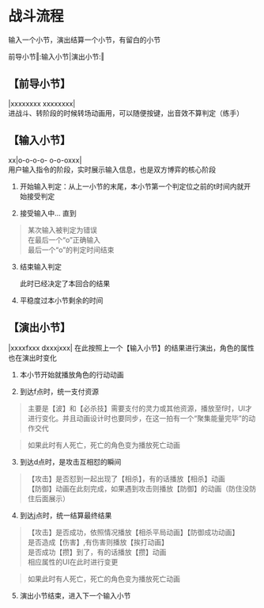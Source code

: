 # 战斗流程

输入一个小节，演出结算一个小节，有留白的小节

前导小节‖:输入小节|演出小节:‖

            
## 【前导小节】

|xxxxxxxx xxxxxxxx|  
进战斗、转阶段的时候转场动画用，可以随便按键，出音效不算判定（练手）

## 【输入小节】

xx|o-o-o-o- o-o-oxxx|  
用户输入指令的阶段，实时展示输入信息，也是双方博弈的核心阶段

1. 开始输入判定：从上一小节的末尾，本小节第一个判定位之前的t时间内就开始接受判定

2. 接受输入中... 直到

> 某次输入被判定为错误  
 在最后一个“o”正确输入  
 最后一个“o”的判定时间结束

3. 结束输入判定

    此时已经决定了本回合的结果

4. 平稳度过本小节剩余的时间

## 【演出小节】

|xxxxfxxx dxxxjxxx|
在此按照上一个【输入小节】的结果进行演出，角色的属性也在演出时变化

1. 本小节开始就播放角色的行动动画

2. 到达f点时，统一支付资源
>主要是【波】和【必杀技】需要支付的灵力或其他资源，播放至f时，UI才进行变化。并且动画设计时也要同步，在这一拍有一个“聚集能量完毕”的动作交代

>如果此时有人死亡，死亡的角色变为播放死亡动画

3. 到达d点时，是攻击互相怼的瞬间
>【攻击】是否怼到一起出现了【相杀】，有的话播放【相杀】动画   
> 【防御】动画在此刻完成，如果遇到攻击则播放【防御】的动画（防住没防住后面展示）

4. 到达j点时，统一结算最终结果
>【攻击】是否成功，依照情况播放【相杀平局动画】【防御成功动画】  
> 是否造成【伤害】,有伤害则播放【挨打动画】    
> 是否成功【攒】到了，有的话播放【攒】动画    
> 相应属性的UI在此时进行变更

>如果此时有人死亡，死亡的角色变为播放死亡动画

5. 演出小节结束，进入下一个输入小节

